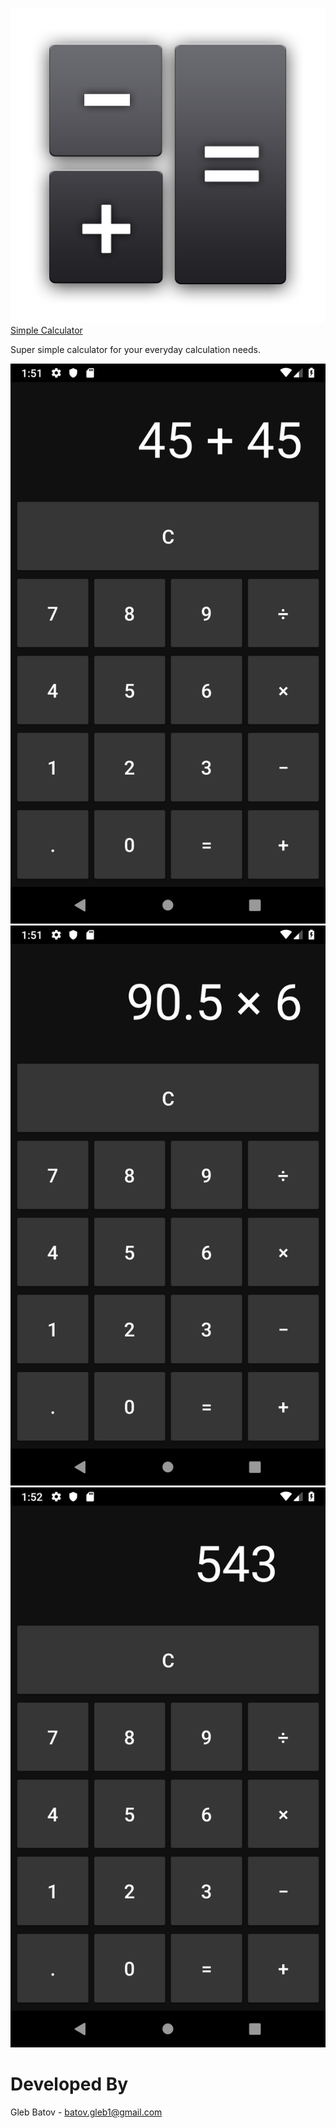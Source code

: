 ![SimpleCalculator][2]
[Simple Calculator][1]

Super simple calculator for your everyday calculation needs.

![alt text](https://github.com/glebbatov/SimpleCalculator/blob/master/1.png)
![alt text](https://github.com/glebbatov/SimpleCalculator/blob/master/2.png)
![alt text](https://github.com/glebbatov/SimpleCalculator/blob/master/3.png)

# Developed By
Gleb Batov - batov.gleb1@gmail.com

 [1]: https://play.google.com/store/apps/details?id=com.glebbatovsimplecalculator.SimpleCalculator
 [2]: https://github.com/glebbatov/SimpleCalculator/blob/master/iconNew.png?raw=true=w124
